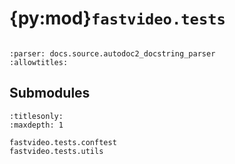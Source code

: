 # {py:mod}`fastvideo.tests`

```{py:module} fastvideo.tests
```

```{autodoc2-docstring} fastvideo.tests
:parser: docs.source.autodoc2_docstring_parser
:allowtitles:
```

## Submodules

```{toctree}
:titlesonly:
:maxdepth: 1

fastvideo.tests.conftest
fastvideo.tests.utils
```
